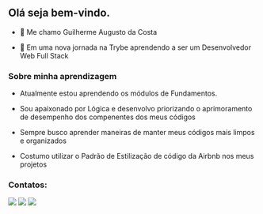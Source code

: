 ## Olá seja bem-vindo.

- 👋 Me chamo Guilherme Augusto da Costa

- 🚀 Em uma nova jornada na Trybe aprendendo a ser um Desenvolvedor Web Full Stack

### Sobre minha aprendizagem

 
 - Atualmente estou aprendendo os módulos de Fundamentos.
 
 - Sou apaixonado por Lógica e desenvolvo priorizando o aprimoramento de desempenho dos compenentes dos meus códigos
 
 - Sempre busco aprender maneiras de manter meus códigos mais limpos e organizados

 - Costumo utilizar o Padrão de Estilização de código da Airbnb nos meus projetos
  

### Contatos:


<div>
<a href="https://www.instagram.com/guilherme_a_costa/?hl=pt-br" target="_blank"><img src="https://img.shields.io/badge/-Instagram-%23E4405F?style=for-the-badge&logo=instagram&logoColor=white" target="_blank"></a> <a href = "mailto:guilherme.i9com.net@gmail.com"><img src="https://img.shields.io/badge/Gmail-D14836?style=for-the-badge&logo=gmail&logoColor=white" target="_blank"></a> <a href="https://www.linkedin.com/in/guilherme-augusto-da-costa-34253278/" target="_blank"><img src="https://img.shields.io/badge/-LinkedIn-%230077B5?style=for-the-badge&logo=linkedin&logoColor=white" target="_blank"></a>   
        
</div>
